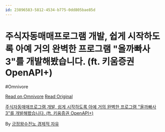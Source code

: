 ```yaml
---
id: 23896583-5812-4534-b775-0dd805bae85d
---
```


# 주식자동매매프로그램 개발, 쉽게 시작하도록 아예 거의 완벽한 프로그램 "올까빠사3"를 개발해봤습니다. (ft. 키움증권 OpenAPI+)
#Omnivore
 
[Read on Omnivore](https://omnivore.app/me/https-youtube-com-watch-v-k-xa-y-ju-ye-quw-1931781302f)
[Read Original](https://youtube.com/watch?v=KXaYJuYeQuw)
 
[주식자동매매프로그램 개발, 쉽게 시작하도록 아예 거의 완벽한 프로그램 "올까빠사3"를 개발해봤습니다. (ft. 키움증권 OpenAPI+)](https://youtube.com/watch?v=KXaYJuYeQuw)

By [긍정왕수전노 경제적 자유](https://www.youtube.com/@njm0810)